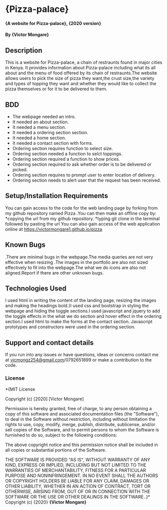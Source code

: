 # {Pizza-palace}
#### {A website for Pizza-palace}, {2020 version}
#### By **{Victor Mongare}**
## Description
This is a website for Pizza-palace, a chain of restraunts found in major cities in Kenya.
It provides information about Pizza-palace including what its all about and the menu of food
offered by its chain of restraunts.The website allows users to pick the size of pizza they want,the 
crust size,the variety and types of topping they want and whether they would like to collect the 
pizza themselves or for it to be delivered to them.
## BDD
* The webpage needed an intro.
* It needed an about section.
* It needed a menu section.
* It needed a ordering section section.
* It needed a home section.
* It needed a contact section with forms.
* Ordering section requires function to select size.
* Ordering section needed a function to selct toppings.
* Ordering section required a function to show prices.
* Ordering section required to ask whether order is to be delivered or picked.
* Ordering section requires to prompt user to enter location of delivery.
* Ordering section needs to alert user that the request has been received. 
## Setup/Installation Requirements
You can gain access to the code for the web landing page by forking from my github repository named Pizza .You can then make an offline copy by:
    *copying the url from my github repository.
    *typing git clone in the terminal followed by pasting the url
You can also gain access of the web application online at https://victormongare1.github.io/pizza 
## Known Bugs
.There are minimal bugs in the webpage.The media queries are not very effective when resizing .The images in the portfolio are also not sized effectively to fit into the webpage.The what we do icons are also not aligned.Report if there are other unknown bugs. 
## Technologies Used
I used html in writing the content of the landing page, resizing the images and making the headings bold.}I used css and bootstrap in styling the webpage and hiding the toggle sections.I used javascript and jquery to add the toggle effects in the what we do section and hover effect in the ordering section.I used html to make the forms at the contact section.
Javascript prototypes and constructors were used in the ordering section.
## Support and contact details
If you run into any issues or have questions, ideas or concerns  contact me at vicmongz254@gmail.com/0792651899 or make a contribution to the code.
### License
*{MIT License

Copyright (c) [2020] [Victor Mongare]

Permission is hereby granted, free of charge, to any person obtaining a copy
of this software and associated documentation files (the "Software"), to deal
in the Software without restriction, including without limitation the rights
to use, copy, modify, merge, publish, distribute, sublicense, and/or sell
copies of the Software, and to permit persons to whom the Software is
furnished to do so, subject to the following conditions:

The above copyright notice and this permission notice shall be included in all
copies or substantial portions of the Software.

THE SOFTWARE IS PROVIDED "AS IS", WITHOUT WARRANTY OF ANY KIND, EXPRESS OR
IMPLIED, INCLUDING BUT NOT LIMITED TO THE WARRANTIES OF MERCHANTABILITY,
FITNESS FOR A PARTICULAR PURPOSE AND NONINFRINGEMENT. IN NO EVENT SHALL THE
AUTHORS OR COPYRIGHT HOLDERS BE LIABLE FOR ANY CLAIM, DAMAGES OR OTHER
LIABILITY, WHETHER IN AN ACTION OF CONTRACT, TORT OR OTHERWISE, ARISING FROM,
OUT OF OR IN CONNECTION WITH THE SOFTWARE OR THE USE OR OTHER DEALINGS IN THE
SOFTWARE..}*
Copyright (c) {2020} **{Victor Mongare}**